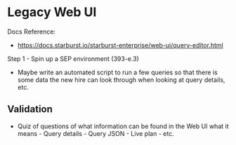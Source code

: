# Legacy Web UI

Docs Reference:
- https://docs.starburst.io/starburst-enterprise/web-ui/query-editor.html

Step 1 - Spin up a SEP environment (393-e.3)

- Maybe write an automated script to run a few queries so that there is some data the new hire can look through when looking at query details, etc.

## Validation

- Quiz of questions of what information can be found in the Web UI what it means
        - Query details
        - Query JSON
        - Live plan
        - etc.